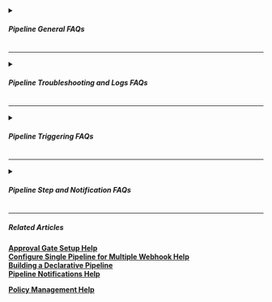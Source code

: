 
<details>
<summary>

##### Pipeline General FAQs
</summary>

<details>
<summary>Can I publish the pipelines to a catalog?</summary>  

>If a Site Admin grants a user permission to publish pipelines through **Policy Management** and they have RBAC access, they can publish a pipeline to their organization's **Shared Templates**. Navigate to the pipeline summary tab of the pipeline with the respective stages and select "publish". [**Policy Management Help**](https://docs.opsera.io/role-based-access-pipelines-and-tool-registry/set-policies-for-user)
</details>

<details>
<summary>I deleted a tool in Tool Registry. What happens to the pipelines using that tool?</summary>  
  
>Pipelines will fail without the Tool Registry.
</details>

<details>
<summary>Can I migrate my Github Yaml pipelines to Opsera pipelines?</summary>  
  
>Opsera offers drag and drop pipelines where users can build the stages of the pipeline in minutes without the need of YAML and pipeline can be published in the catalog for other users to reuse it.
</details>

<details>
  <summary>Do I have to configure pipelines steps each time before I run them? </summary>  
  
>This is not required. Once the pipeline is set up, users do not have to update or reconfigure the pipelines unless there is a change in the branch.
</details>


<details>
<summary>Can I invoke a pipeline through a pipeline? </summary>

>Yes. Opsera supports orchestrating multiple "child pipelines" within a **Parallel Processor** step. This allows users to include up to 5 pipeline executions inside a single step.A single The **Child Pipeline** step supports single pipeline association with a parent pipeline. [**Parent-Child Pipelines Help**](https://docs.opsera.io/create-and-manage-pipelines/parent-child-pipelines)
</details>

<details>
  <summary>What happens to webhook when I delete my pipeline?</summary>

>The webhook registered within the pipeline will be deleted and user will have to delete the registered webhook manually in respective SCM. 
</details>

<details>
<summary>Can I multiselect Pipeline and delete or apply access rule to multiple pipelines?</summary>

>No, This functionality is part of the roadmap and will be implemented as part of Q3 2022.
</details>

<details>
<summary>I have pipelines in other tools (Bamboo, Jenkins), is there an easy way to import those pipelines to Opsera? </summary>

>No, Opsera is no code platform where Pipelines are constructed using drag and drop option.
</details>

<details>
<summary>Can pipelines be versioned?</summary>

>Yes, you can copy the YAML files into your SCM. We are working on providing an option to sync the configuration directly into your repo (Roadmap item).
</details>

<details>
<summary>Do I have to write groovy script in jenkins to build the pipelines?</summary>

>No, Opsera is a no code orchestration platform where Pipelines are constructed using drag and drop option.
</details>
</details>


----

<details>
<summary>

##### Pipeline Troubleshooting and Logs FAQs

</summary>

<details>
<summary>How can I troubleshoot a failing pipeline before contacting Opsera Support?</summary>

>First check the Pipeline Summary logs for any authentication errors, then go to tool registry by clicking 3 dots in the pipeline to test the connection of the tool to Opsera. If the connection is successful, open a ticket with Opsera [**Opsera Support**](https://opsera.atlassian.net/servicedesk/customer/portal/2). If the connection fails in Tool Registry, contact the admin and seek support to change the password, secret or token.
</details>

<details>
<summary>Where can I go to for guidance, when I have trouble setting up a Step/Pipeline?</summary>

>[**Opsera Help Documentation**](https://docs.opsera.io/)
</details>

<details>
<summary>My pipeline is stuck. What should I do next?</summary>

>Look at the pipeline summary logs. If the logs are streaming then wait for the pipeline to complete. If there is no log activity for last 55 mins , reset the pipeline with reset option on top the screen and re trigger the pipeline.
</details>

<details>
<summary>What should I do when my pipeline in Opsera has been running for more than an hour?</summary>

>Look at the pipeline summary logs. If the logs are still streaming, wait for the pipeline to complete. If there is no log activity for last 55 mins , reset the pipeline with reset option on top of the screen and re trigger the pipeline.
</details>

<details>
<summary>How do I recover deleted pipelines?</summary>

>Deleted pipeline cannot be retrieved but users can make a copy of the pipeline and keep it in catalog for back up.
</details>

<details>
<summary>How do I view full logs of my completed pipeline? </summary>

>Go to Pipelines --> Pipeline -->  Summary --> Log summary --> Select the pipeline run #
</details>

<details>
<summary>Is there way to see pipeline update history? </summary>

>This feature is part of the roadmap and we are planning to implement this part of Q3 2022 roadmap.
</details>

<details>
<summary>Can the pipeline logs be downloaded?</summary>

>Yes, users can download the pipeline logs under build Blueprint section. Click the PDF icon on the top right side of the logs.
</details>

</details>

----
<details>
<summary>

##### Pipeline Triggering FAQs

</summary>

<details>
<summary>What are the different ways I can trigger a pipeline in Opsera? </summary>

>Pipelines can be triggered via Schedule pipeline in Pipeline summary view, via CLI, via webhook event when configured in **Start of Workflow** and Start pipeline button in Pipeline workflow.
</details>


<details>
  <summary>Is it possible to run a pipeline at a scheduled time?</summary>

>Yes. Set up Pipeline Schedule Task in pipeline Summary view under **Schedule**. They can be scheduled to trigger once, daily, weekly or monthly.
</details>


<details>
  <summary>Is it possible to chain pipelines? Can the end of 1 pipeline trigger another one?</summary>

>Yes, user can do so using Parallel Processor or Child Pipeline step.
</details>

</details>



----
<details>
<summary>

##### Pipeline Step and Notification FAQs

</summary>

<details>
<summary>What kind of Deployments does Opsera support? </summary>

>We support Custom scripts, Gitops, native cloud deployments for Azure and AWS, ArgoCD, Octopus based deployments
</details>


<details>
  <summary>What is Command Line step used for? </summary>

>Command line step can be used to write custom scripts for various use cases like build, deploy, code scan, terraform etc.
</details>


<details>
  <summary>Can I get notified in Slack/MS Teams when a pipeline fails?</summary>

>Yes. Email, Jira, Microsoft Teams, Slack and Google Chat can be configured via Tool Registry for users to receive notifications upon completion, all activity or failure. [**Pipeline Notifications Help**](https://docs.opsera.io/notifications/pipeline-notifications#configure-pipeline-notifications) 
</details>


<details>
  <summary>I want my own approval gate for Sonar. Can I set it up in Opsera?  </summary>

>Yes, Approval gate can be added between any stage within pipeline. For more information on setting up Approval Gate step, visit the [**Approval Gate Setup Help**](https://docs.opsera.io/approval-gate).
</details>


<details>
  <summary>I need to send Slack notification for all pipeline triggers. Is there a global notification setting or is there way to setup notification on a group of pipelines</summary>

>No, This functionality is not available and do not have plans to launch this feature in 2022.
</details>

</details>



----

##### Related Articles


[**Approval Gate Setup Help**](https://docs.opsera.io/approval-gate)  
[**Configure Single Pipeline for Multiple Webhook Help**](https://docs.opsera.io/webhook-integration/how-to-configure-a-pipeline-for-multiple-webhook-events)   
[**Building a Declarative Pipeline**](https://docs.opsera.io/create-and-manage-pipelines)  
[**Pipeline Notifications Help**](https://docs.opsera.io/notifications/pipeline-notifications#configure-pipeline-notifications)

[**Policy Management Help**](https://docs.opsera.io/role-based-access-pipelines-and-tool-registry/set-policies-for-user)



